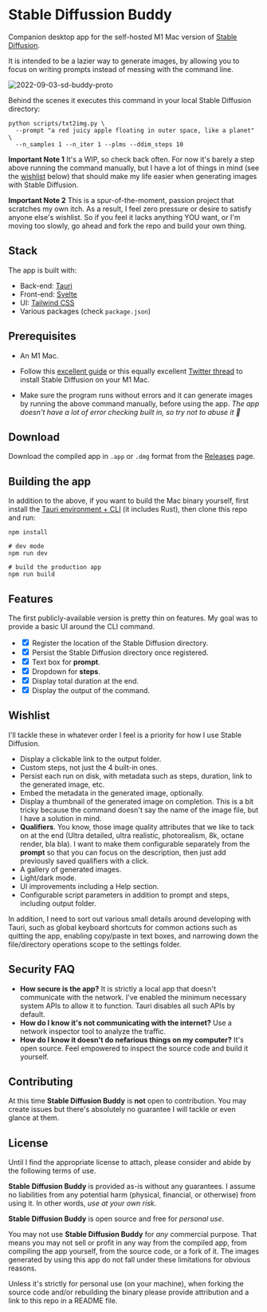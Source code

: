 # Stable Diffussion Buddy

Companion desktop app for the self-hosted M1 Mac version of [Stable Diffusion](https://github.com/magnusviri/stable-diffusion).

It is intended to be a lazier way to generate images, by allowing you to focus on writing prompts instead of messing with the command line.

![2022-09-03-sd-buddy-proto](https://user-images.githubusercontent.com/17433578/188289354-ccdbde4a-346d-403a-a5c2-f636aede5a3c.png)

Behind the scenes it executes this command in your local Stable Diffusion directory:

```shell
python scripts/txt2img.py \
  --prompt "a red juicy apple floating in outer space, like a planet" \
  --n_samples 1 --n_iter 1 --plms --ddim_steps 10
```

**Important Note 1** It's a WIP, so check back often. For now it's barely a step above running the command manually, but I have a lot of things in mind (see the [wishlist](#wishlist) below) that should make my life easier when generating images with Stable Diffusion.

**Important Note 2** This is a spur-of-the-moment, passion project that scratches my own itch. As a result, I feel zero pressure or desire to satisfy anyone else's wishlist. So if you feel it lacks anything YOU want, or I'm moving too slowly, go ahead and fork the repo and build your own thing.

## Stack

The app is built with:

* Back-end: [Tauri](https://tauri.app/)
* Front-end: [Svelte](https://svelte.dev/)
* UI: [Tailwind CSS](https://tailwindcss.com/)
* Various packages (check `package.json`)

## Prerequisites

* An M1 Mac.

* Follow this [excellent guide](https://replicate.com/blog/run-stable-diffusion-on-m1-mac) or this equally excellent [Twitter thread](https://twitter.com/levelsio/status/1565731907664478209) to install Stable Diffusion on your M1 Mac.

* Make sure the program runs without errors and it can generate images by running the above command manually, before using the app. *The app doesn't have a lot of error checking built in, so try not to abuse it 🙂*

## Download

Download the compiled app in `.app` or `.dmg` format from the [Releases](https://github.com/breadthe/sd-buddy/releases) page.

## Building the app

In addition to the above, if you want to build the Mac binary yourself, first install the [Tauri environment + CLI](https://tauri.app/v1/guides/getting-started/prerequisites) (it includes Rust), then clone this repo and run:

```shell
npm install

# dev mode
npm run dev

# build the production app
npm run build
```

## Features

The first publicly-available version is pretty thin on features. My goal was to provide a basic UI around the CLI command.

* <label><input type="checkbox" checked /> Register the location of the Stable Diffusion directory.</label>
* <label><input type="checkbox" checked /> Persist the Stable Diffusion directory once registered.</label>
* <label><input type="checkbox" checked /> Text box for **prompt**.</label>
* <label><input type="checkbox" checked /> Dropdown for **steps**.</label>
* <label><input type="checkbox" checked /> Display total duration at the end.</label>
* <label><input type="checkbox" checked /> Display the output of the command.</label>

[](#wishlist)
## Wishlist

I'll tackle these in whatever order I feel is a priority for how I use Stable Diffusion.

* Display a clickable link to the output folder.
* Custom steps, not just the 4 built-in ones.
* Persist each run on disk, with metadata such as steps, duration, link to the generated image, etc.
* Embed the metadata in the generated image, optionally.
* Display a thumbnail of the generated image on completion. This is a bit tricky because the command doesn't say the name of the image file, but I have a solution in mind.
* **Qualifiers**. You know, those image quality attributes that we like to tack on at the end (Ultra detailed, ultra realistic, photorealism, 8k, octane render, bla bla). I want to make them configurable separately from the **prompt** so that you can focus on the description, then just add previously saved qualifiers with a click.
* A gallery of generated images.
* Light/dark mode.
* UI improvements including a Help section.
* Configurable script parameters in addition to prompt and steps, including output folder.

In addition, I need to sort out various small details around developing with Tauri, such as global keyboard shortcuts for common actions such as quitting the app, enabling copy/paste in text boxes, and narrowing down the file/directory operations scope to the settings folder.

## Security FAQ

* **How secure is the app?** It is strictly a local app that doesn't communicate with the network. I've enabled the minimum necessary system APIs to allow it to function. Tauri disables all such APIs by default.
* **How do I know it's not communicating with the internet?** Use a network inspector tool to analyze the traffic.
* **How do I know it doesn't do nefarious things on my computer?** It's open source. Feel empowered to inspect the source code and build it yourself.

## Contributing

At this time **Stable Diffusion Buddy** is **not** open to contribution. You may create issues but there's absolutely no guarantee I will tackle or even glance at them.

## License

Until I find the appropriate license to attach, please consider and abide by the following terms of use.

**Stable Diffusion Buddy** is provided as-is without any guarantees. I assume no liabilities from any potential harm (physical, financial, or otherwise) from using it. In other words, *use at your own risk*.

**Stable Diffusion Buddy** is open source and free for *personal use*.

You may not use **Stable Diffusion Buddy** for *any* commercial purpose. That means you may not sell or profit in any way from the compiled app, from compiling the app yourself, from the source code, or a fork of it. The images generated by using this app do not fall under these limitations for obvious reasons.

Unless it's strictly for personal use (on your machine), when forking the source code and/or rebuilding the binary please provide attribution and a link to this repo in a README file.
